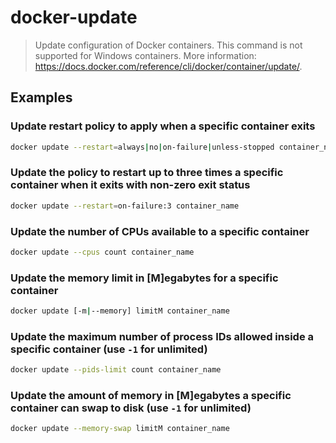 # docker-update

> Update configuration of Docker containers. This command is not supported for Windows containers. More information: <https://docs.docker.com/reference/cli/docker/container/update/>.

## Examples

### Update restart policy to apply when a specific container exits

```bash
docker update --restart=always|no|on-failure|unless-stopped container_name
```

### Update the policy to restart up to three times a specific container when it exits with non-zero exit status

```bash
docker update --restart=on-failure:3 container_name
```

### Update the number of CPUs available to a specific container

```bash
docker update --cpus count container_name
```

### Update the memory limit in [M]egabytes for a specific container

```bash
docker update [-m|--memory] limitM container_name
```

### Update the maximum number of process IDs allowed inside a specific container (use `-1` for unlimited)

```bash
docker update --pids-limit count container_name
```

### Update the amount of memory in [M]egabytes a specific container can swap to disk (use `-1` for unlimited)

```bash
docker update --memory-swap limitM container_name
```
